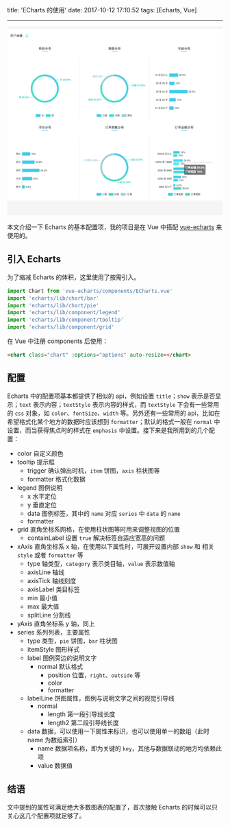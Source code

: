 title: 'ECharts 的使用'
date: 2017-10-12 17:10:52
tags: [Echarts, Vue]

---

![echarts-demo](./ECharts%20的使用/echarts.jpeg)

本文介绍一下 Echarts 的基本配置项，我的项目是在 Vue 中搭配 [vue-echarts](https://github.com/Justineo/vue-echarts) 来使用的。

<!-- more -->

## 引入 Echarts

为了缩减 Echarts 的体积，这里使用了按需引入。

```javascript
import Chart from 'vue-echarts/components/ECharts.vue'
import 'echarts/lib/chart/bar'
import 'echarts/lib/chart/pie'
import 'echarts/lib/component/legend'
import 'echarts/lib/component/tooltip'
import 'echarts/lib/component/grid'
```

在 Vue 中注册 components 后使用：

```html
<chart class="chart" :options="options" auto-resize></chart>
```

## 配置

Echarts 中的配置项基本都提供了相似的 api，例如设置 `title`；`show` 表示是否显示；`text` 表示内容；`textStyle` 表示内容的样式，而 `textStyle` 下会有一些常用的 `css` 对象，如 `color`、`fontSize`、`width` 等。另外还有一些常用的 api，比如在希望格式化某个地方的数据时应该想到 `formatter`；默认的格式一般在 `normal` 中设置，而当获得焦点时的样式在 `emphasis` 中设置。接下来是我所用到的几个配置：

- color 自定义颜色
- tooltip 提示框
    - trigger 确认弹出时机，`item` 饼图，`axis` 柱状图等
    - formatter 格式化数据
- legend 图例说明
    - x 水平定位
    - y 垂直定位
    - data 图例标签，其中的 `name` 对应 `series` 中 `data` 的 `name`
    - formatter
- grid 直角坐标系网格，在使用柱状图等时用来调整视图的位置
    - containLabel 设置 `true` 解决标签自适应宽高的问题
- xAxis 直角坐标系 x 轴，在使用以下属性时，可展开设置内部 `show` 和 相关 `style` 或者 `formatter` 等
    - type 轴类型，`category` 表示类目轴，`value` 表示数值轴
    - axisLine 轴线
    - axisTick 轴线刻度
    - axisLabel 类目标签
    - min 最小值
    - max 最大值
    - splitLine 分割线
- yAxis 直角坐标系 y 轴，同上
- series 系列列表，主要属性
    - type 类型，`pie` 饼图，`bar` 柱状图
    - itemStyle 图形样式
    - label 图例旁边的说明文字
        - normal 默认格式
            - position 位置，`right`、`outside` 等
            - color
            - formatter
    - labelLine 饼图属性，图例与说明文字之间的视觉引导线
        - normal
            - length 第一段引导线长度
            - length2 第二段引导线长度
    - data 数据，可以使用一下属性来标识，也可以使用单一的数组（此时 name 为数组索引）
        - name 数据项名称，即为关键的 `key`，其他与数据联动的地方均依赖此项
        - value 数据值

## 结语

文中提到的属性可满足绝大多数图表的配置了，首次接触 Echarts 的时候可以只关心这几个配置项就足够了。
